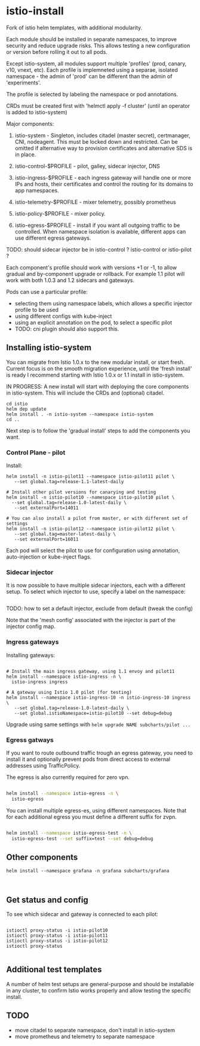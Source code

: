 # istio-install

Fork of istio helm templates, with additional modularity.

Each module should be installed in separate namespaces, to improve security and 
reduce upgrade risks. This allows testing a new configuration or version 
before rolling it out to all pods.

Except istio-system, all modules support multiple 'profiles' (prod, canary, v10, vnext,
etc). Each profile is implemneted using a separae, isolated namespace - the admin
of 'prod' can be different than the admin of 'experiments'.

The profile is selected by labeling the namespace or pod annotations.

CRDs must be created first with 'helmctl apply -f cluster' (until an operator
is added to istio-system)

Major components:

1. istio-system - Singleton, includes citadel (master secret), certmanager, CNI, nodeagent.
This must be locked down and restricted. Can be omitted if alternative way to provision 
certificates and alternative SDS is in place. 

1. istio-control-$PROFILE - pilot, galley, sidecar injector, DNS
 
1. istio-ingress-$PROFILE - each ingress gateway will handle one or more IPs and
hosts, their certificates and control the routing for its domains to app namespaces.

1. istio-telemetry-$PROFILE - mixer telemetry, possibly prometheus

1. istio-policy-$PROFILE - mixer policy.

1. istio-egress-$PROFILE - install if you want all outgoing traffic to be controlled.
When namespace isolation is available, different apps can use different egress
gateways.

TODO: should sidecar injector be in istio-control ? istio-control or istio-pilot ?

Each component's profile should work with versions +1 or -1, to allow gradual and 
by-component upgrade or rollback. For example 1.1 pilot will work with both 1.0.3
and 1.2 sidecars and gateways.

Pods can use a particular profile:
- selecting them using namespace labels, which allows a specific injector profile to
be used
- using different configs with kube-inject
- using an explicit annotation on the pod, to select a specific pilot
- TODO: cni plugin should also support this.

## Installing istio-system

You can migrate from Istio 1.0.x to the new modular install, or start fresh.
Current focus is on the smooth migration experience, until the 'fresh install'
is ready I recommend starting with Istio 1.0.x or 1.1 install in istio-system.

IN PROGRESS: A new install will start with deploying the core components in istio-system.
This will include the CRDs and (optional) citadel.

```
cd istio
helm dep update
helm install . -n istio-system --namespace istio-system
cd ..

```

Next step is to follow the 'gradual install' steps to add the components you want.


### Control Plane - pilot

Install:

```
helm install -n istio-pilot11 --namespace istio-pilot11 pilot \
   --set global.tag=release-1.1-latest-daily 

# Install other pilot versions for canarying and testing
helm install -n istio-pilot10 --namespace istio-pilot10 pilot \
  --set global.tag=release-1.0-latest-daily \
   --set externalPort=14011
 
# You can also install a pilot from master, or with different set of settings 
helm install -n istio-pilot12 --namespace istio-pilot12 pilot \
   --set global.tag=master-latest-daily \
   --set externalPort=16011
```

Each pod will select the pilot to use for configuration using annotation, auto-injection
or kube-inject flags.

### Sidecar injector

It is now possible to have multiple sidecar injectors, each with a different setup.
To select which injector to use, specify a label on the namespace:

```bash

```

TODO: how to set a default injector, exclude from default (tweak the config)

Note that the 'mesh config' associated with the injector is part of the injector config map.


### Ingress gateways 

Installing gateways:

```

# Install the main ingress gateway, using 1.1 envoy and pilot11
helm install --namespace istio-ingress -n \
  istio-ingress ingress 

# A gateway using Istio 1.0 pilot (for testing)
helm install --namespace istio-ingress-10 -n istio-ingress-10 ingress \
   --set global.tag=release-1.0-latest-daily \
   --set global.istioNamespace=istio-pilot10 --set debug=debug

```

Upgrade using same settings with ```helm upgrade NAME subcharts/pilot ...```

### Egress gatways

If you want to route outbound traffic trough an egress gateway, you need to install it
and optionally prevent pods from direct access to external addresses using TrafficPolicy.

The egress is also currently required for zero vpn. 

```bash

helm install --namespace istio-egress -n \
  istio-egress 

```

You can install multiple egress-es, using different namespaces. Note that for each additional
egress you must define a different suffix for zvpn.

```bash

helm install --namespace istio-egress-test -n \
  istio-egress-test --set suffix=test --set debug=debug

```


## Other components

```
helm install --namespace grafana -n grafana subcharts/grafana



```

## Get status and config

To see which sidecar and gateway is connected to each pilot:

```

istioctl proxy-status -i istio-pilot10
istioctl proxy-status -i istio-pilot11
istioctl proxy-status -i istio-pilot12
istioctl proxy-status 


```

## Additional test templates

A number of helm test setups are general-purpose and should be installable in any cluster, to confirm
Istio works properly and allow testing the specific install.


## TODO

- move citadel to separate namespace, don't install in istio-system
- move prometheus and telemetry to separate namespace
